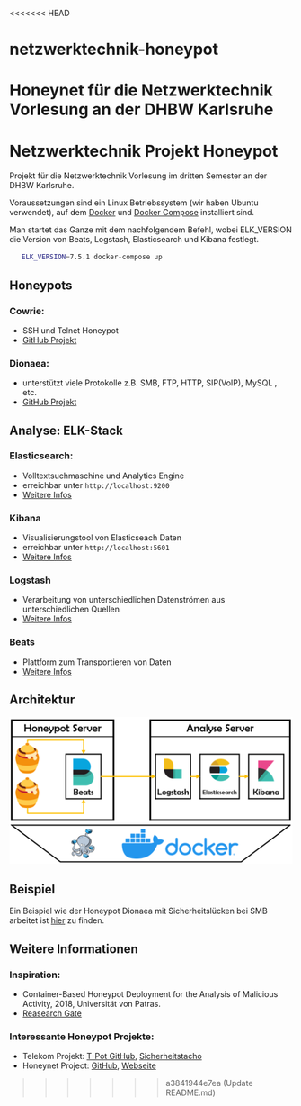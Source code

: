 <<<<<<< HEAD
# netzwerktechnik-honeypot
Honeynet für die Netzwerktechnik Vorlesung an der DHBW Karlsruhe
=======
# Netzwerktechnik Projekt Honeypot

Projekt für die Netzwerktechnik Vorlesung im dritten Semester an der DHBW Karlsruhe.

Voraussetzungen sind ein Linux Betriebssystem (wir haben Ubuntu verwendet), auf dem [Docker](https://docs.docker.com/install/linux/docker-ce/ubuntu/) und [Docker Compose](https://docs.docker.com/compose/install/) installiert sind.

Man startet das Ganze mit dem nachfolgendem Befehl, wobei ELK_VERSION die Version von Beats, Logstash, Elasticsearch und Kibana festlegt.

```bash
   ELK_VERSION=7.5.1 docker-compose up
```

## Honeypots

### Cowrie:

 - SSH und Telnet Honeypot
 - [GitHub Projekt](https://github.com/cowrie/cowrie)

### Dionaea:

 - unterstützt viele Protokolle z.B. SMB, FTP, HTTP, SIP(VoIP), MySQL , etc.
 - [GitHub Projekt](https://github.com/DinoTools/dionaea)

## Analyse: ELK-Stack

### Elasticsearch:

 - Volltextsuchmaschine und Analytics Engine
 - erreichbar unter `http://localhost:9200`
 - [Weitere Infos](https://www.elastic.co/de/elasticsearch)

### Kibana

 - Visualisierungstool von Elasticseach Daten
 - erreichbar unter `http://localhost:5601`
 - [Weitere Infos](https://www.elastic.co/de/kibana)

### Logstash

 - Verarbeitung von unterschiedlichen Datenströmen aus unterschiedlichen Quellen
 - [Weitere Infos](https://www.elastic.co/de/logstash)

### Beats

 - Plattform zum Transportieren von Daten
 - [Weitere Infos](https://www.elastic.co/de/beats)

## Architektur

![Architektur](/assets/architecture.png)

## Beispiel

Ein Beispiel wie der Honeypot Dionaea mit Sicherheitslücken bei SMB arbeitet ist [hier](/docs/smb_beispiel.md) zu finden.

## Weitere Informationen

### Inspiration:

 - Container-Based Honeypot Deployment for the Analysis of Malicious Activity, 2018, Universität von Patras. 
 - [Reasearch Gate](https://www.researchgate.net/publication/328430216_Container-Based_Honeypot_Deployment_for_the_Analysis_of_Malicious_Activity)

### Interessante Honeypot Projekte:

 - Telekom Projekt: [T-Pot GitHub](https://github.com/dtag-dev-sec/tpotce), [Sicherheitstacho](https://sicherheitstacho.eu)
 - Honeynet Project: [GitHub](https://github.com/honeynet), [Webseite](https://www.honeynet.org/)
>>>>>>> a3841944e7ea (Update README.md)
